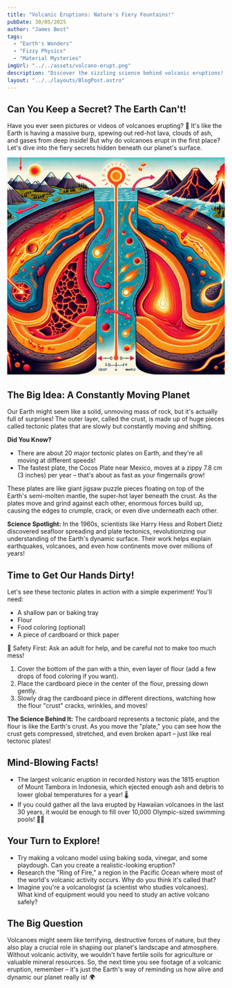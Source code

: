 ```yaml
---
title: "Volcanic Eruptions: Nature's Fiery Fountains!"
pubDate: 30/05/2025
author: "James Best"
tags:
  - "Earth's Wonders"
  - "Fizzy Physics"
  - "Material Mysteries"
imgUrl: "../../assets/volcano-erupt.png"
description: "Discover the sizzling science behind volcanic eruptions! Explore how tectonic plates move, magma bursts through the Earth's surface, and lava flows like red-hot rivers. Get ready for an explosive adventure filled with molten fun!"
layout: "../../layouts/BlogPost.astro"
---
```


## Can You Keep a Secret? The Earth Can't!

Have you ever seen pictures or videos of volcanoes erupting? 🌋 It's like the Earth is having a massive burp, spewing out red-hot lava, clouds of ash, and gases from deep inside! But why do volcanoes erupt in the first place? Let's dive into the fiery secrets hidden beneath our planet's surface.

![A dramatic image of an erupting volcano with lava flows](../../assets/volcano-erupt.png)

## The Big Idea: A Constantly Moving Planet

Our Earth might seem like a solid, unmoving mass of rock, but it's actually full of surprises! The outer layer, called the crust, is made up of huge pieces called tectonic plates that are slowly but constantly moving and shifting.

**Did You Know?**

- There are about 20 major tectonic plates on Earth, and they're all moving at different speeds!
- The fastest plate, the Cocos Plate near Mexico, moves at a zippy 7.8 cm (3 inches) per year – that's about as fast as your fingernails grow!

These plates are like giant jigsaw puzzle pieces floating on top of the Earth's semi-molten mantle, the super-hot layer beneath the crust. As the plates move and grind against each other, enormous forces build up, causing the edges to crumple, crack, or even dive underneath each other.

**Science Spotlight:** In the 1960s, scientists like Harry Hess and Robert Dietz discovered seafloor spreading and plate tectonics, revolutionizing our understanding of the Earth's dynamic surface. Their work helps explain earthquakes, volcanoes, and even how continents move over millions of years!

## Time to Get Our Hands Dirty!

Let's see these tectonic plates in action with a simple experiment! You'll need:

- A shallow pan or baking tray
- Flour
- Food coloring (optional)
- A piece of cardboard or thick paper

🛑 Safety First: Ask an adult for help, and be careful not to make too much mess!

1. Cover the bottom of the pan with a thin, even layer of flour (add a few drops of food coloring if you want).
2. Place the cardboard piece in the center of the flour, pressing down gently.
3. Slowly drag the cardboard piece in different directions, watching how the flour "crust" cracks, wrinkles, and moves!

**The Science Behind It:** The cardboard represents a tectonic plate, and the flour is like the Earth's crust. As you move the "plate," you can see how the crust gets compressed, stretched, and even broken apart – just like real tectonic plates!

## Mind-Blowing Facts!

- The largest volcanic eruption in recorded history was the 1815 eruption of Mount Tambora in Indonesia, which ejected enough ash and debris to lower global temperatures for a year! 🌡️
- If you could gather all the lava erupted by Hawaiian volcanoes in the last 30 years, it would be enough to fill over 10,000 Olympic-sized swimming pools! 🏊‍♀️

## Your Turn to Explore!

- Try making a volcano model using baking soda, vinegar, and some playdough. Can you create a realistic-looking eruption?
- Research the "Ring of Fire," a region in the Pacific Ocean where most of the world's volcanic activity occurs. Why do you think it's called that?
- Imagine you're a volcanologist (a scientist who studies volcanoes). What kind of equipment would you need to study an active volcano safely?

## The Big Question

Volcanoes might seem like terrifying, destructive forces of nature, but they also play a crucial role in shaping our planet's landscape and atmosphere. Without volcanic activity, we wouldn't have fertile soils for agriculture or valuable mineral resources. So, the next time you see footage of a volcanic eruption, remember – it's just the Earth's way of reminding us how alive and dynamic our planet really is! 🌍
